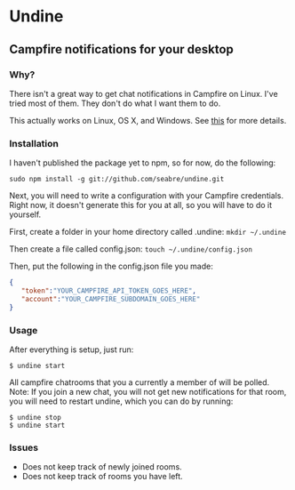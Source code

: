 # Undine

## Campfire notifications for your desktop

### Why?

There isn't a great way to get chat notifications in Campfire on Linux.
I've tried most of them. They don't do what I want them to do.

This actually works on Linux, OS X, and Windows. See [this](https://github.com/visionmedia/node-growl) for more details.

### Installation

I haven't published the package yet to npm, so for now, do the following:

`sudo npm install -g git://github.com/seabre/undine.git`

Next, you will need to write a configuration with your Campfire credentials.
Right now, it doesn't generate this for you at all, so you will have to do it yourself.

First, create a folder in your home directory called .undine: `mkdir ~/.undine`

Then create a file called config.json: `touch ~/.undine/config.json`

Then, put the following in the config.json file you made:

```json
{
   "token":"YOUR_CAMPFIRE_API_TOKEN_GOES_HERE",
   "account":"YOUR_CAMPFIRE_SUBDOMAIN_GOES_HERE"
}
```

### Usage

After everything is setup, just run:

```
$ undine start
```

All campfire chatrooms that you a currently a member of will be polled.
Note: If you join a new chat, you will not get new notifications for that room, you will need to restart undine,
which you can do by running:

```
$ undine stop
$ undine start
```

### Issues

* Does not keep track of newly joined rooms.
* Does not keep track of rooms you have left.
